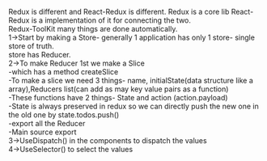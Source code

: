 Redux is different and React-Redux is different. Redux is a core lib React-Redux is a implementation of it for connecting the two. <br/>
Redux-ToolKit many things are done automatically. <br/>
1->Start by making a Store- generally 1 application has only 1 store- single store of truth. <br/>
    store has Reducer. <br/>
2->To make Reducer 1st we make a Slice <br/>
    -which has a method createSlice<br/>
    -To make a slice we need 3 things- name, initialState(data structure like a array),Reducers list(can add as may key value pairs as a function)<br/>
    -These functions have 2 things- State and action (action.payload)<br/>
    -State is always preserved in redux so we can directly push the new one in the old one by 
    state.todos.push() <br/>
    -export all the Reducer <br/>
    -Main source export <br/>
3->UseDispatch() in the components to dispatch the values <br/>
4->UseSelector() to select the values <br/>